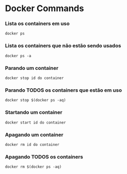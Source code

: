 # Docker Commands

### Lista os containers em uso

```docker ps```

### Lista os containers que não estão sendo usados

```docker ps -a```

### Parando um container

```docker stop id do container```

### Parando TODOS os containers que estão em uso

```docker stop $(docker ps -aq)```

### Startando um container

```docker start id do container```

### Apagando um container

```docker rm id do container```

### Apagando <b>TODOS</b> os containers

```docker rm $(docker ps -aq)```
